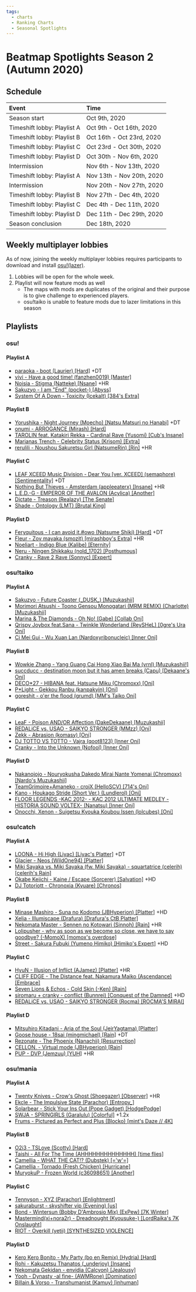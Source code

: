 ```yaml
---
tags:
  - charts
  - Ranking Charts
  - Seasonal Spotlights
---
```


# Beatmap Spotlights Season 2 (Autumn 2020)

## Schedule

| Event | Time |
| :-- | :-- |
| Season start | Oct 9th, 2020 |
| Timeshift lobby: Playlist A | Oct 9th - Oct 16th, 2020 |
| Timeshift lobby: Playlist B | Oct 16th - Oct 23rd, 2020 |
| Timeshift lobby: Playlist C | Oct 23rd - Oct 30th, 2020 |
| Timeshift lobby: Playlist D | Oct 30th - Nov 6th, 2020 |
| Intermission | Nov 6th - Nov 13th, 2020 |
| Timeshift lobby: Playlist A | Nov 13th - Nov 20th, 2020 |
| Intermission | Nov 20th - Nov 27th, 2020 |
| Timeshift lobby: Playlist B | Nov 27th - Dec 4th, 2020 |
| Timeshift lobby: Playlist C | Dec 4th - Dec 11th, 2020 |
| Timeshift lobby: Playlist D | Dec 11th - Dec 29th, 2020 |
| Season conclusion | Dec 18th, 2020 |

## Weekly multiplayer lobbies

As of now, joining the weekly multiplayer lobbies requires participants to download and install [osu!(lazer)](https://github.com/ppy/osu/releases).

1. Lobbies will be open for the whole week.
2. Playlist will now feature mods as well
   - The maps with mods are duplicates of the original and their purpose is to give challenge to experienced players.
   - osu!taiko is unable to feature mods due to lazer limitations in this season

## Playlists

### osu!

#### Playlist A

- [paraoka - boot (Laurier) \[Hard\]](https://osu.ppy.sh/beatmapsets/50479#osu/155631) +DT
- [vivi - Have a good time! (fanzhen0019) \[Master\]](https://osu.ppy.sh/beatmapsets/1130109#osu/2360737)
- [Noisia - Stigma (Natteke) \[Nsane\]](https://osu.ppy.sh/beatmapsets/143281#osu/356498) +HR
- [Sakuzyo - I am "End" (pocket-) \[Abyss\]](https://osu.ppy.sh/beatmapsets/627159#osu/1321645)
- [System Of A Down - Toxicity (Icekalt) \[384's Extra\]](https://osu.ppy.sh/beatmapsets/1041151#osu/2286593)

#### Playlist B

- [Yorushika - Night Journey (Moecho) \[Natsu Matsuri no Hanabi\]](https://osu.ppy.sh/beatmapsets/1197592#osu/2494505) +DT
- [onumi - ARROGANCE (Mirash) \[Hard\]](https://osu.ppy.sh/beatmapsets/940377#osu/2165190)
- [TAROLIN feat. Katakiri Rekka - Cardinal Rave (Yusomi) \[Cub's Insane\]](https://osu.ppy.sh/beatmapsets/1116399#osu/2355610)
- [Marianas Trench - Celebrity Status (Krisom) \[Extra\]](https://osu.ppy.sh/beatmapsets/49351#osu/152185)
- [rerulili - Noushou Sakuretsu Girl (NatsumeRin) \[Rin\]](https://osu.ppy.sh/beatmapsets/63434#osu/187410) +HR

#### Playlist C

- [LEAF XCEED Music Division - Dear You \[ver. XCEED\] (semaphore) \[Sentimentality\]](https://osu.ppy.sh/beatmapsets/951890#osu/1987779) +DT
- [Nothing But Thieves - Amsterdam (appleeaterx) \[Insane\]](https://osu.ppy.sh/beatmapsets/703956#osu/1489205) +HR
- [L.E.D.-G - EMPEROR OF THE AVALON (Acylica) \[Another\]](https://osu.ppy.sh/beatmapsets/1190926#osu/2481302)
- [Dictate - Treason (Realazy) \[The Senate\]](https://osu.ppy.sh/beatmapsets/848976#osu/1775314)
- [Shade - Ontology (LMT) \[Brutal King\]](https://osu.ppy.sh/beatmapsets/1050313#osu/2195031)

#### Playlist D

- [Feryquitous - I can avoid it.#owo (Natsume Shiki) [Hard]](https://osu.ppy.sh/beatmapsets/1157872#osu/2426476) +DT
- [Fleur - Zov mayaka (smozit) [mirashboy's Extra]](https://osu.ppy.sh/beatmapsets/1065266#osu/2231040) +HR
- [Noeliart - Indigo Blue (Kalibe) [Eternity]](https://osu.ppy.sh/beatmapsets/1197602#osu/2494519)
- [Neru - Ningen Shikkaku (nold_1702) [Posthumous]](https://osu.ppy.sh/beatmapsets/86983#osu/237848)
- [Cranky - Rave 2 Rave (Sonnyc) [Expert]](https://osu.ppy.sh/beatmapsets/751896#osu/1582902)

### osu!taiko

#### Playlist A

- [Sakuzyo - Future Coaster (\_DUSK\_) \[Muzukashii\]](https://osu.ppy.sh/beatmapsets/1056866#taiko/2209098)
- [Morimori Atsushi - Toono Gensou Monogatari (MRM REMIX) (Charlotte) \[Muzukashii\]](https://osu.ppy.sh/beatmapsets/812992#taiko/2236133)
- [Marina & The Diamonds - Oh No! (Gabe) \[Collab Oni\]](https://osu.ppy.sh/beatmapsets/127109#taiko/354503)
- [Qrispy Joybox feat.Sana - Twinkle Wonderland (ReySHeL) \[0gre's Ura Oni\]](https://osu.ppy.sh/beatmapsets/82940#taiko/229706)
- [Ci Mei Gui - Wu Xuan Lan (Nardoxyribonucleic) \[Inner Oni\]](https://osu.ppy.sh/beatmapsets/339558#taiko/751680)

#### Playlist B

- [Wowkie Zhang - Yang Guang Cai Hong Xiao Bai Ma (vrnl) \[Muzukashii!\]](https://osu.ppy.sh/beatmapsets/1177380#taiko/2478311)
- [succducc - destination moon but it has amen breaks (Capu) \[Dekaane's Oni\]](https://osu.ppy.sh/beatmapsets/1196909#taiko/2517138)
- [DECO\*27 - HIBANA feat. Hatsune Miku (Chromoxx) \[Oni\]](https://osu.ppy.sh/beatmapsets/875020#taiko/2350653)
- [P\*Light - Gekkou Ranbu (kanpakyin) \[Oni\]](https://osu.ppy.sh/beatmapsets/454392#taiko/2514507)
- [goreshit - o'er the flood (grumd) \[MM's Taiko Oni\]](https://osu.ppy.sh/beatmapsets/51972#taiko/176895)

#### Playlist C

- [LeaF - Poison AND/OR Affection (DakeDekaane) \[Muzukashii\]](https://osu.ppy.sh/beatmapsets/245517#taiko/565691)
- [REDALiCE vs. USAO - SAIKYO STRONGER (MMzz) \[Oni\]](https://osu.ppy.sh/beatmapsets/1145432#taiko/2394331)
- [Zekk - Abrasion (komasy) \[Oni\]](https://osu.ppy.sh/beatmapsets/1204065#taiko/2507370)
- [DJ TOTTO VS TOTTO - Vajra (qoot8123) \[Inner Oni\]](https://osu.ppy.sh/beatmapsets/322526#taiko/717065)
- [Cranky - Into the Unknown (Nofool) \[Inner Oni\]](https://osu.ppy.sh/beatmapsets/738600#taiko/1558762)

#### Playlist D

- [Nakanojojo - Nouryokusha Dakedo Mirai Nante Yomenai (Chromoxx) [Nardo's Muzukashii]](https://osu.ppy.sh/beatmapsets/936357#taiko/2010539)
- [TeamGrimoire+Amaneko - croiX (HelloSCV) [714's Oni]](https://osu.ppy.sh/beatmapsets/88692#taiko/242953)
- [Kano - Houkago Stride (Short Ver.) (Lundlerol) [Oni]](https://osu.ppy.sh/beatmapsets/80983#taiko/225075)
- [FLOOR LEGENDS -KAC 2012- - KAC 2012 ULTIMATE MEDLEY -HISTORIA SOUND VOLTEX- (Nanatsu) [Inner Oni]](https://osu.ppy.sh/beatmapsets/406622#taiko/920487)
- [Onocchi, Xenon - Suigetsu Kyouka Koubou Issen (lolcubes) [Oni]](https://osu.ppy.sh/beatmapsets/294471#taiko/672474)

### osu!catch

#### Playlist A

- [LOONA - Hi High (Liyac) \[Liyac's Platter\]](https://osu.ppy.sh/beatmapsets/930513#fruits/2138903) +DT
- [Glacier - Neos (WildOne94) \[Platter\]](https://osu.ppy.sh/beatmapsets/771096#fruits/1697137)
- [Miki Sayaka vs. Miki Sayaka (fw. Miki Sayaka) - squartatrice (celerih) \[celerih's Rain\]](https://osu.ppy.sh/beatmapsets/1237193#fruits/2571560)
- [Okabe Keiichi - Kaine / Escape (Sorcerer) \[Salvation\]](https://osu.ppy.sh/beatmapsets/862465#fruits/1804085) +HD
- [DJ Totoriott - Chronoxia (Kyuare) \[Chronos\]](https://osu.ppy.sh/beatmapsets/429184#fruits/926084)

#### Playlist B

- [Minase Mashiro - Suna no Kodomo (JBHyperion) \[Platter\]](https://osu.ppy.sh/beatmapsets/972764#fruits/2043177) +HD
- [Xelia - Illumiscape (Drafura) \[Drafura's CtB Platter\]](https://osu.ppy.sh/beatmapsets/43960#fruits/159792)
- [Nekomata Master - Sennen no Kotowari (Sinnoh) \[Rain\]](https://osu.ppy.sh/beatmapsets/695431#fruits/1475261) +HR
- [Lolipusher - why as soon as we become so close, we have to say goodbye? (-MomoX) \[momox's overdose\]](https://osu.ppy.sh/beatmapsets/1135515#fruits/2488103)
- [Street - Sakura Fubuki (Yumeno Himiko) \[Himiko's Expert\]](https://osu.ppy.sh/beatmapsets/1143608#fruits/2440597) +HD

#### Playlist C

- [HyuN - Illusion of Inflict (AJamez) \[Platter\]](https://osu.ppy.sh/beatmapsets/972887#fruits/2102558) +HR
- [CLIFF EDGE - The Distance feat. Nakamura Maiko (Ascendance) \[Embrace\]](https://osu.ppy.sh/beatmapsets/494625#fruits/1053163)
- [Seven Lions & Echos - Cold Skin (-Ken) \[Rain\]](https://osu.ppy.sh/beatmapsets/946446#fruits/1976187)
- [siromaru + cranky - conflict (Bunnrei) \[Conquest of the Damned\]](https://osu.ppy.sh/beatmapsets/981762#fruits/2054777) +HD
- [REDALiCE vs. USAO - SAIKYO STRONGER (Rocma) \[ROCMA'S MIRAI\]](https://osu.ppy.sh/beatmapsets/1105820#fruits/2311283)

#### Playlist D

- [Mitsuhiro Kitadani - Aria of the Soul (JeirYagtama) [Platter]](https://osu.ppy.sh/beatmapsets/996344#fruits/2084141)
- [Goose house - 18sai (mingmichael) [Rain]](https://osu.ppy.sh/beatmapsets/242856#fruits/560408) +DT
- [Rezonate - The Phoenix (Nanachii) [Resurrection]](https://osu.ppy.sh/beatmapsets/808379#fruits/1696380)
- [CELLON. - Virtual mode (JBHyperion) [Rain]](https://osu.ppy.sh/beatmapsets/1069501#fruits/2238805)
- [PUP - DVP (Jemzuu) [YUH]](https://osu.ppy.sh/beatmapsets/1159828#fruits/2420076) +HR

### osu!mania

#### Playlist A

- [Twenty Knives - Crow's Ghost (Shoegazer) \[Observer\]](https://osu.ppy.sh/beatmapsets/666119#mania/1411678) +HR
- [Ekcle - The Impulsive State (Parachor) \[Entropy_\]](https://osu.ppy.sh/beatmapsets/643857#mania/1364765)
- [Solarbear - Stick Your Ins Out (Pope Gadget) \[HodgePodge\]](https://osu.ppy.sh/beatmapsets/1149112#mania/2399182)
- [SWJA - SPRINGIRLS (Garalulu) \[Colorful\]](https://osu.ppy.sh/beatmapsets/1142143#mania/2385301) +1.2x
- [Frums - Pictured as Perfect and Plus (Blocko) \[mint's Daze // 4K\]](https://osu.ppy.sh/beatmapsets/1023425#mania/2147648)

#### Playlist B

- [O2i3 - TSLove (Scotty) \[Hard\]](https://osu.ppy.sh/beatmapsets/1137583#mania/2376148)
- [Taishi - All For The Time (AHHHHHHHHHHHHHH) \[time flies\]](https://osu.ppy.sh/beatmapsets/1029946#mania/2153612)
- [Camellia - WHAT THE CAT!? (Dubstek) \[='w'=\]](https://osu.ppy.sh/beatmapsets/1063740#mania/2227269)
- [Camellia - Tornado (Fresh Chicken) \[Hurricane\]](https://osu.ppy.sh/beatmapsets/666454#mania/1410606)
- [MuryokuP - Frozen World (c36098651) \[Another\]](https://osu.ppy.sh/beatmapsets/94504#mania/258212)

#### Playlist C

- [Tennyson - XYZ (Parachor) \[Enlightment\]](https://osu.ppy.sh/beatmapsets/682615#mania/1443574)
- [sakuraburst - skyshifter vip (Evening) \[us\]](https://osu.ppy.sh/beatmapsets/529155#mania/1122126)
- [Bond - Wintersun (Bobby D'Ambrosio Mix) (ExPew) \[7K Winter\]](https://osu.ppy.sh/beatmapsets/95635#mania/256726)
- [Mastermind(xi+nora2r) - Dreadnought (Kyousuke-) \[LordRaika's 7K Onslaught\]](https://osu.ppy.sh/beatmapsets/400351#mania/923665)
- [RIOT - Overkill (yetii) \[SYNTHESIZED VIOLENCE\]](https://osu.ppy.sh/beatmapsets/945496#mania/1974394)

#### Playlist D

- [Kero Kero Bonito - My Party (bo en Remix) (Hydria) [Hard]](https://osu.ppy.sh/beatmapsets/812008#mania/1703185)
- [Rohi - Kakuzetsu Thanatos (\_underjoy) [Insane]](https://osu.ppy.sh/beatmapsets/357060#mania/790529)
- [Nekomata Gekidan - envidia (Calcyon) [Jealousy]](https://osu.ppy.sh/beatmapsets/819153#mania/1717476)
- [Yooh - Dynasty -al fine- (AWMRone) [Domination]](https://osu.ppy.sh/beatmapsets/1176967#mania/2552545)
- [Billain & Vorso - Transhumanist (Kamuy) [inhuman]](https://osu.ppy.sh/beatmapsets/1069426#mania/2238671)
